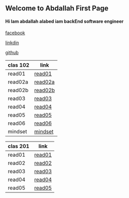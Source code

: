 ## Welcome to Abdallah First Page

#### Hi Iam abdallah alabed iam  backEnd software engineer

[facebook](https://web.facebook.com/abdalllah01/) 

[linkdin](https://www.linkedin.com/in/abdallah-alabd-75549919a/) 

[github](https://github.com/abdallahAlabed) 



| clas 102       | link        |
| ------------| -----------------------------------------   |
| read01      | [read01](read01.md)  |
| read02a     | [read02a](read02a.md)  |
| read02b     | [read02b](read02b.md)  |
| read03     | [read03](read03.md)  |
| read04     | [read04](read04.md)  |
| read05     | [read05](read05.md)  |
| read06     | [read06](read06.md)  |
| mindset     | [mindset](mindset.md)  |



| clas 201       | link        |
| ------------| -----------------------  |
| read01      | [read01](201/read01.md)  |
| read02      | [read02](201/read02.md)  |
| read03      | [read03](201/read03.md)  |
| read04      | [read04](201/read04.md)  |
| read05      | [read05](201/read05.md)  |






